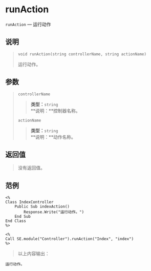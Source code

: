 runAction
=========
`runAction` &mdash; 运行动作

说明
----
>     void runAction(string controllerName, string actionName)
> 运行动作。

参数
----
> `controllerName`
>> **类型：**`string`  
>> **说明：**控制器名称。
>
> `actionName`
>> **类型：**`string`  
>> **说明：**动作名称。

返回值
------
> 没有返回值。

范例
----
>
    <%
    Class IndexController
        Public Sub indexAction()
            Response.Write("运行动作。")
        End Sub
    End Class
    %>
>>
>
    <%
    Call SE.module("Controller").runAction("Index", "index")
    %>
> 以上内容输出：
>
    运行动作。
